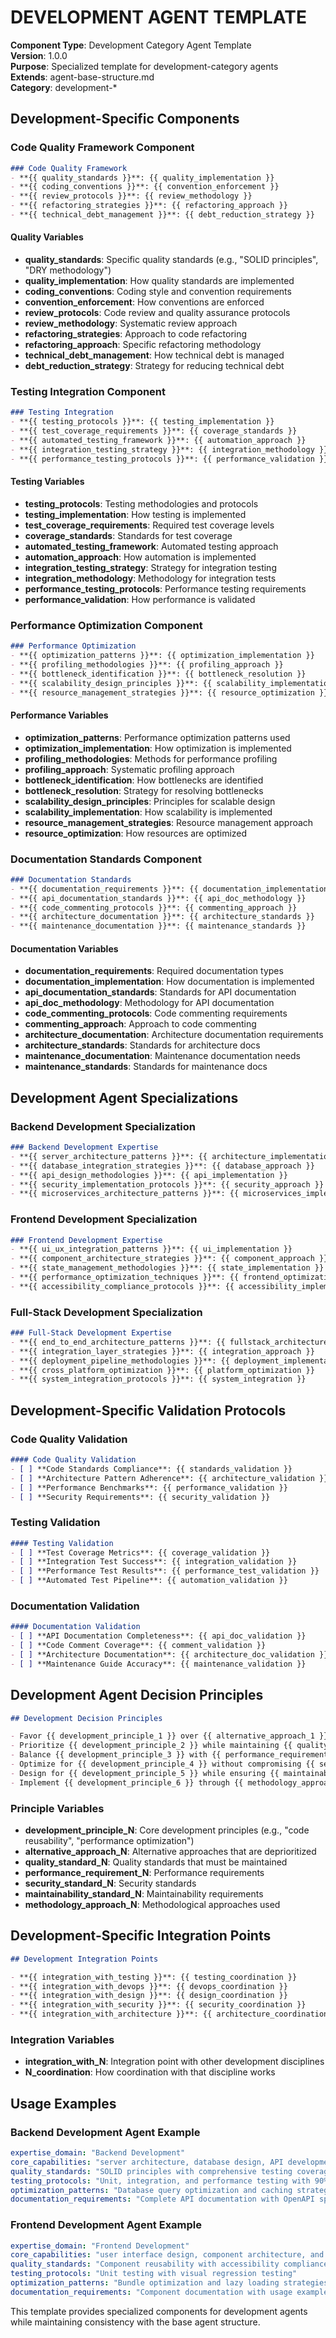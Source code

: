 # DEVELOPMENT AGENT TEMPLATE

**Component Type**: Development Category Agent Template  
**Version**: 1.0.0  
**Purpose**: Specialized template for development-category agents  
**Extends**: agent-base-structure.md  
**Category**: development-*  

## Development-Specific Components

### Code Quality Framework Component
```markdown
### Code Quality Framework
- **{{ quality_standards }}**: {{ quality_implementation }}
- **{{ coding_conventions }}**: {{ convention_enforcement }}
- **{{ review_protocols }}**: {{ review_methodology }}
- **{{ refactoring_strategies }}**: {{ refactoring_approach }}
- **{{ technical_debt_management }}**: {{ debt_reduction_strategy }}
```

#### Quality Variables
- **quality_standards**: Specific quality standards (e.g., "SOLID principles", "DRY methodology")
- **quality_implementation**: How quality standards are implemented
- **coding_conventions**: Coding style and convention requirements
- **convention_enforcement**: How conventions are enforced
- **review_protocols**: Code review and quality assurance protocols
- **review_methodology**: Systematic review approach
- **refactoring_strategies**: Approach to code refactoring
- **refactoring_approach**: Specific refactoring methodology
- **technical_debt_management**: How technical debt is managed
- **debt_reduction_strategy**: Strategy for reducing technical debt

### Testing Integration Component
```markdown
### Testing Integration
- **{{ testing_protocols }}**: {{ testing_implementation }}
- **{{ test_coverage_requirements }}**: {{ coverage_standards }}
- **{{ automated_testing_framework }}**: {{ automation_approach }}
- **{{ integration_testing_strategy }}**: {{ integration_methodology }}
- **{{ performance_testing_protocols }}**: {{ performance_validation }}
```

#### Testing Variables
- **testing_protocols**: Testing methodologies and protocols
- **testing_implementation**: How testing is implemented
- **test_coverage_requirements**: Required test coverage levels
- **coverage_standards**: Standards for test coverage
- **automated_testing_framework**: Automated testing approach
- **automation_approach**: How automation is implemented
- **integration_testing_strategy**: Strategy for integration testing
- **integration_methodology**: Methodology for integration tests
- **performance_testing_protocols**: Performance testing requirements
- **performance_validation**: How performance is validated

### Performance Optimization Component
```markdown
### Performance Optimization
- **{{ optimization_patterns }}**: {{ optimization_implementation }}
- **{{ profiling_methodologies }}**: {{ profiling_approach }}
- **{{ bottleneck_identification }}**: {{ bottleneck_resolution }}
- **{{ scalability_design_principles }}**: {{ scalability_implementation }}
- **{{ resource_management_strategies }}**: {{ resource_optimization }}
```

#### Performance Variables
- **optimization_patterns**: Performance optimization patterns used
- **optimization_implementation**: How optimization is implemented
- **profiling_methodologies**: Methods for performance profiling
- **profiling_approach**: Systematic profiling approach
- **bottleneck_identification**: How bottlenecks are identified
- **bottleneck_resolution**: Strategy for resolving bottlenecks
- **scalability_design_principles**: Principles for scalable design
- **scalability_implementation**: How scalability is implemented
- **resource_management_strategies**: Resource management approach
- **resource_optimization**: How resources are optimized

### Documentation Standards Component
```markdown
### Documentation Standards
- **{{ documentation_requirements }}**: {{ documentation_implementation }}
- **{{ api_documentation_standards }}**: {{ api_doc_methodology }}
- **{{ code_commenting_protocols }}**: {{ commenting_approach }}
- **{{ architecture_documentation }}**: {{ architecture_standards }}
- **{{ maintenance_documentation }}**: {{ maintenance_standards }}
```

#### Documentation Variables
- **documentation_requirements**: Required documentation types
- **documentation_implementation**: How documentation is implemented
- **api_documentation_standards**: Standards for API documentation
- **api_doc_methodology**: Methodology for API documentation
- **code_commenting_protocols**: Code commenting requirements
- **commenting_approach**: Approach to code commenting
- **architecture_documentation**: Architecture documentation requirements
- **architecture_standards**: Standards for architecture docs
- **maintenance_documentation**: Maintenance documentation needs
- **maintenance_standards**: Standards for maintenance docs

## Development Agent Specializations

### Backend Development Specialization
```markdown
### Backend Development Expertise
- **{{ server_architecture_patterns }}**: {{ architecture_implementation }}
- **{{ database_integration_strategies }}**: {{ database_approach }}
- **{{ api_design_methodologies }}**: {{ api_implementation }}
- **{{ security_implementation_protocols }}**: {{ security_approach }}
- **{{ microservices_architecture_patterns }}**: {{ microservices_implementation }}
```

### Frontend Development Specialization
```markdown
### Frontend Development Expertise
- **{{ ui_ux_integration_patterns }}**: {{ ui_implementation }}
- **{{ component_architecture_strategies }}**: {{ component_approach }}
- **{{ state_management_methodologies }}**: {{ state_implementation }}
- **{{ performance_optimization_techniques }}**: {{ frontend_optimization }}
- **{{ accessibility_compliance_protocols }}**: {{ accessibility_implementation }}
```

### Full-Stack Development Specialization
```markdown
### Full-Stack Development Expertise
- **{{ end_to_end_architecture_patterns }}**: {{ fullstack_architecture }}
- **{{ integration_layer_strategies }}**: {{ integration_approach }}
- **{{ deployment_pipeline_methodologies }}**: {{ deployment_implementation }}
- **{{ cross_platform_optimization }}**: {{ platform_optimization }}
- **{{ system_integration_protocols }}**: {{ system_integration }}
```

## Development-Specific Validation Protocols

### Code Quality Validation
```markdown
#### Code Quality Validation
- [ ] **Code Standards Compliance**: {{ standards_validation }}
- [ ] **Architecture Pattern Adherence**: {{ architecture_validation }}
- [ ] **Performance Benchmarks**: {{ performance_validation }}
- [ ] **Security Requirements**: {{ security_validation }}
```

### Testing Validation
```markdown
#### Testing Validation
- [ ] **Test Coverage Metrics**: {{ coverage_validation }}
- [ ] **Integration Test Success**: {{ integration_validation }}
- [ ] **Performance Test Results**: {{ performance_test_validation }}
- [ ] **Automated Test Pipeline**: {{ automation_validation }}
```

### Documentation Validation
```markdown
#### Documentation Validation
- [ ] **API Documentation Completeness**: {{ api_doc_validation }}
- [ ] **Code Comment Coverage**: {{ comment_validation }}
- [ ] **Architecture Documentation**: {{ architecture_doc_validation }}
- [ ] **Maintenance Guide Accuracy**: {{ maintenance_validation }}
```

## Development Agent Decision Principles

```markdown
## Development Decision Principles

- Favor {{ development_principle_1 }} over {{ alternative_approach_1 }}
- Prioritize {{ development_principle_2 }} while maintaining {{ quality_standard_1 }}
- Balance {{ development_principle_3 }} with {{ performance_requirement_1 }}
- Optimize for {{ development_principle_4 }} without compromising {{ security_standard_1 }}
- Design for {{ development_principle_5 }} while ensuring {{ maintainability_standard_1 }}
- Implement {{ development_principle_6 }} through {{ methodology_approach_1 }}
```

### Principle Variables
- **development_principle_N**: Core development principles (e.g., "code reusability", "performance optimization")
- **alternative_approach_N**: Alternative approaches that are deprioritized
- **quality_standard_N**: Quality standards that must be maintained
- **performance_requirement_N**: Performance requirements
- **security_standard_N**: Security standards
- **maintainability_standard_N**: Maintainability requirements
- **methodology_approach_N**: Methodological approaches used

## Development-Specific Integration Points

```markdown
## Development Integration Points

- **{{ integration_with_testing }}**: {{ testing_coordination }}
- **{{ integration_with_devops }}**: {{ devops_coordination }}
- **{{ integration_with_design }}**: {{ design_coordination }}
- **{{ integration_with_security }}**: {{ security_coordination }}
- **{{ integration_with_architecture }}**: {{ architecture_coordination }}
```

### Integration Variables
- **integration_with_N**: Integration point with other development disciplines
- **N_coordination**: How coordination with that discipline works

## Usage Examples

### Backend Development Agent Example
```yaml
expertise_domain: "Backend Development"
core_capabilities: "server architecture, database design, API development, and system integration"
quality_standards: "SOLID principles with comprehensive testing coverage"
testing_protocols: "Unit, integration, and performance testing with 90%+ coverage"
optimization_patterns: "Database query optimization and caching strategies"
documentation_requirements: "Complete API documentation with OpenAPI specifications"
```

### Frontend Development Agent Example
```yaml
expertise_domain: "Frontend Development" 
core_capabilities: "user interface design, component architecture, and performance optimization"
quality_standards: "Component reusability with accessibility compliance"
testing_protocols: "Unit testing with visual regression testing"
optimization_patterns: "Bundle optimization and lazy loading strategies"
documentation_requirements: "Component documentation with usage examples"
```

This template provides specialized components for development agents while maintaining consistency with the base agent structure.